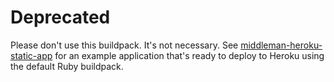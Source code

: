 # Deprecated

Please don't use this buildpack. It's not necessary. See [middleman-heroku-static-app](https://github.com/indirect/middleman-heroku-static-app) for an example application that's ready to deploy to Heroku using the default Ruby buildpack.
